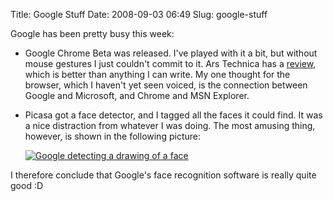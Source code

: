 Title: Google Stuff
Date: 2008-09-03 06:49
Slug: google-stuff

Google has been pretty busy this week:

* Google Chrome Beta was released. I've played with it a bit, but without mouse gestures I just couldn't commit to it. Ars Technica has a [review](http://arstechnica.com/news.ars/post/20080902-hands-on-with-chrome-googles-browser-shines-mostly.html), which is better than anything I can write. My one thought for the browser, which I haven't yet seen voiced, is the connection between Google and Microsoft, and Chrome and MSN Explorer.

* Picasa got a face detector, and I tagged all the faces it could find. It was a nice distraction from whatever I was doing. The most amusing thing, however, is shown in the following picture:

    [![Google detecting a drawing of a face](/files/google-stuff/ceef4-faces.png)](/files/google-stuff/ceef4-faces.png)

I therefore conclude that Google's face recognition software is really quite good :D

